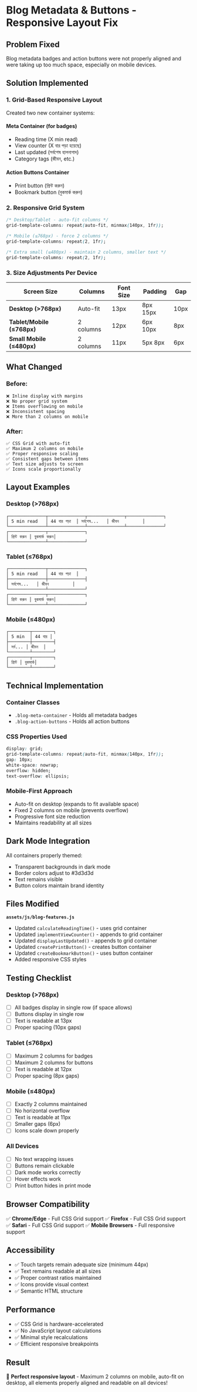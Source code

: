 # Blog Metadata & Buttons - Responsive Layout Fix

## Problem Fixed
Blog metadata badges and action buttons were not properly aligned and were taking up too much space, especially on mobile devices.

## Solution Implemented

### 1. **Grid-Based Responsive Layout**

Created two new container systems:

#### **Meta Container** (for badges)
- Reading time (X min read)
- View counter (X বার পড়া হয়েছে)
- Last updated (সর্বশেষ হালনাগাদ)
- Category tags (জীবন, etc.)

#### **Action Buttons Container**
- Print button (প্রিন্ট করুন)
- Bookmark button (বুকমার্ক করুন)

### 2. **Responsive Grid System**

```css
/* Desktop/Tablet - auto-fit columns */
grid-template-columns: repeat(auto-fit, minmax(140px, 1fr));

/* Mobile (≤768px) - force 2 columns */
grid-template-columns: repeat(2, 1fr);

/* Extra small (≤480px) - maintain 2 columns, smaller text */
grid-template-columns: repeat(2, 1fr);
```

### 3. **Size Adjustments Per Device**

| Screen Size | Columns | Font Size | Padding | Gap |
|-------------|---------|-----------|---------|-----|
| **Desktop (>768px)** | Auto-fit | 13px | 8px 15px | 10px |
| **Tablet/Mobile (≤768px)** | 2 columns | 12px | 6px 10px | 8px |
| **Small Mobile (≤480px)** | 2 columns | 11px | 5px 8px | 6px |

## What Changed

### Before:
```
❌ Inline display with margins
❌ No proper grid system
❌ Items overflowing on mobile
❌ Inconsistent spacing
❌ More than 2 columns on mobile
```

### After:
```
✅ CSS Grid with auto-fit
✅ Maximum 2 columns on mobile
✅ Proper responsive scaling
✅ Consistent gaps between items
✅ Text size adjusts to screen
✅ Icons scale proportionally
```

## Layout Examples

### Desktop (>768px)
```
┌──────────────┬──────────────┬──────────────┬──────────────┐
│ 5 min read   │ 44 বার পড়া  │ সর্বশেষ...   │ জীবন         │
└──────────────┴──────────────┴──────────────┴──────────────┘
┌──────────────┬──────────────┐
│ প্রিন্ট করুন │ বুকমার্ক করুন│
└──────────────┴──────────────┘
```

### Tablet (≤768px)
```
┌──────────────┬──────────────┐
│ 5 min read   │ 44 বার পড়া  │
├──────────────┼──────────────┤
│ সর্বশেষ...   │ জীবন         │
└──────────────┴──────────────┘
┌──────────────┬──────────────┐
│ প্রিন্ট করুন │ বুকমার্ক করুন│
└──────────────┴──────────────┘
```

### Mobile (≤480px)
```
┌────────┬────────┐
│ 5 min  │ 44 বার │
├────────┼────────┤
│ সর্ব... │ জীবন  │
└────────┴────────┘
┌────────┬────────┐
│ প্রিন্ট │ বুকমার্ক│
└────────┴────────┘
```

## Technical Implementation

### Container Classes
- `.blog-meta-container` - Holds all metadata badges
- `.blog-action-buttons` - Holds all action buttons

### CSS Properties Used
```css
display: grid;
grid-template-columns: repeat(auto-fit, minmax(140px, 1fr));
gap: 10px;
white-space: nowrap;
overflow: hidden;
text-overflow: ellipsis;
```

### Mobile-First Approach
- Auto-fit on desktop (expands to fit available space)
- Fixed 2 columns on mobile (prevents overflow)
- Progressive font size reduction
- Maintains readability at all sizes

## Dark Mode Integration

All containers properly themed:
- Transparent backgrounds in dark mode
- Border colors adjust to #3d3d3d
- Text remains visible
- Button colors maintain brand identity

## Files Modified

**`assets/js/blog-features.js`**
- Updated `calculateReadingTime()` - uses grid container
- Updated `implementViewCounter()` - appends to grid container
- Updated `displayLastUpdated()` - appends to grid container
- Updated `createPrintButton()` - creates button container
- Updated `createBookmarkButton()` - uses button container
- Added responsive CSS styles

## Testing Checklist

### Desktop (>768px)
- [ ] All badges display in single row (if space allows)
- [ ] Buttons display in single row
- [ ] Text is readable at 13px
- [ ] Proper spacing (10px gaps)

### Tablet (≤768px)
- [ ] Maximum 2 columns for badges
- [ ] Maximum 2 columns for buttons
- [ ] Text is readable at 12px
- [ ] Proper spacing (8px gaps)

### Mobile (≤480px)
- [ ] Exactly 2 columns maintained
- [ ] No horizontal overflow
- [ ] Text is readable at 11px
- [ ] Smaller gaps (6px)
- [ ] Icons scale down properly

### All Devices
- [ ] No text wrapping issues
- [ ] Buttons remain clickable
- [ ] Dark mode works correctly
- [ ] Hover effects work
- [ ] Print button hides in print mode

## Browser Compatibility

✅ **Chrome/Edge** - Full CSS Grid support
✅ **Firefox** - Full CSS Grid support
✅ **Safari** - Full CSS Grid support
✅ **Mobile Browsers** - Full responsive support

## Accessibility

- ✅ Touch targets remain adequate size (minimum 44px)
- ✅ Text remains readable at all sizes
- ✅ Proper contrast ratios maintained
- ✅ Icons provide visual context
- ✅ Semantic HTML structure

## Performance

- ✅ CSS Grid is hardware-accelerated
- ✅ No JavaScript layout calculations
- ✅ Minimal style recalculations
- ✅ Efficient responsive breakpoints

## Result

🎉 **Perfect responsive layout** - Maximum 2 columns on mobile, auto-fit on desktop, all elements properly aligned and readable on all devices!
